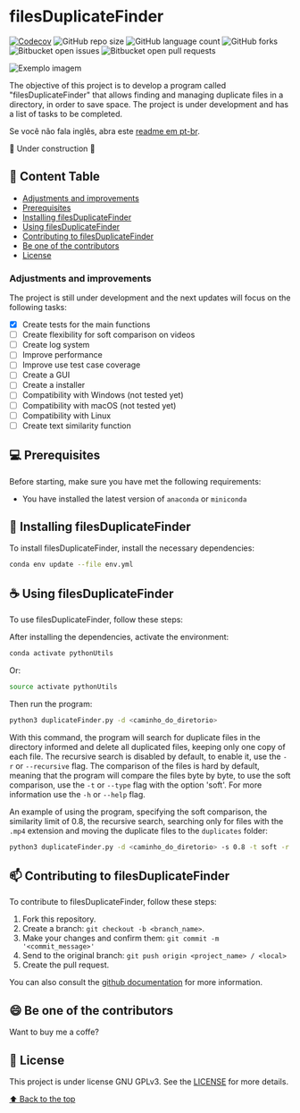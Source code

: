 # filesDuplicateFinder

[![Codecov](https://codecov.io/gh/DenysonJ/filesDuplicateFinder/graph/badge.svg?token=2771FCYD4R)](https://codecov.io/gh/DenysonJ/filesDuplicateFinder)
![GitHub repo size](https://img.shields.io/github/repo-size/DenysonJ/filesDuplicateFinder)
![GitHub language count](https://img.shields.io/github/languages/count/DenysonJ/filesDuplicateFinder)
![GitHub forks](https://img.shields.io/github/forks/DenysonJ/filesDuplicateFinder)
![Bitbucket open issues](https://img.shields.io/bitbucket/issues/DenysonJ/filesDuplicateFinder)
![Bitbucket open pull requests](https://img.shields.io/bitbucket/pr-raw/DenysonJ/filesDuplicateFinder)

<img src="imagem.png" alt="Exemplo imagem">

The objective of this project is to develop a program called "filesDuplicateFinder" that allows finding and managing duplicate files in a directory, in order to save space. The project is under development and has a list of tasks to be completed.

Se você não fala inglês, abra este [readme em pt-br](README.md).

:construction: Under construction :construction:

## 📝 Content Table

- [Adjustments and improvements](#adjustments-and-improvements)
- [Prerequisites](#prerequisites)
- [Installing filesDuplicateFinder](#installing-filesduplicatefinder)
- [Using filesDuplicateFinder](#using-filesduplicatefinder)
- [Contributing to filesDuplicateFinder](#contributing-to-filesduplicatefinder)
- [Be one of the contributors](#be-one-of-the-contributors)
- [License](#license)


### Adjustments and improvements

The project is still under development and the next updates will focus on the following tasks:

- [X] Create tests for the main functions
- [ ] Create flexibility for soft comparison on videos
- [ ] Create log system
- [ ] Improve performance
- [ ] Improve use test case coverage
- [ ] Create a GUI
- [ ] Create a installer
- [ ] Compatibility with Windows (not tested yet)
- [ ] Compatibility with macOS (not tested yet)
- [ ] Compatibility with Linux
- [ ] Create text similarity function

## 💻 Prerequisites

Before starting, make sure you have met the following requirements:

- You have installed the latest version of `anaconda` or `miniconda` 

## 🚀 Installing filesDuplicateFinder

To install filesDuplicateFinder, install the necessary dependencies:

```bash
conda env update --file env.yml
```

## ☕ Using filesDuplicateFinder

To use filesDuplicateFinder, follow these steps:

After installing the dependencies, activate the environment:

```bash
conda activate pythonUtils
```

Or:

```bash
source activate pythonUtils
```

Then run the program:

```bash
python3 duplicateFinder.py -d <caminho_do_diretorio>
```

With this command, the program will search for duplicate files in the directory informed and delete all duplicated files, keeping only one copy of each file.
The recursive search is disabled by default, to enable it, use the `-r` or `--recursive` flag. The comparison of the files is hard by default, meaning that the program will compare the files byte by byte, to use the soft comparison, use the `-t` or `--type` flag with the option 'soft'. For more information use the `-h` or `--help` flag.

An example of using the program, specifying the soft comparison, the similarity limit of 0.8, the recursive search, searching only for files with the `.mp4` extension and moving the duplicate files to the `duplicates` folder:

```bash
python3 duplicateFinder.py -d <caminho_do_diretorio> -s 0.8 -t soft -r -i mp4 -a move -o duplicates
```

## 📫 Contributing to filesDuplicateFinder

To contribute to filesDuplicateFinder, follow these steps:

1. Fork this repository.
2. Create a branch: `git checkout -b <branch_name>`.
3. Make your changes and confirm them: `git commit -m '<commit_message>'`
4. Send to the original branch: `git push origin <project_name> / <local>`
5. Create the pull request.

You can also consult the [github documentation](https://help.github.com/en/github/collaborating-with-issues-and-pull-requests/creating-a-pull-request) for more information.

## 😄 Be one of the contributors

Want to buy me a coffe?

## 📝 License

This project is under license GNU GPLv3. See the [LICENSE](LICENSE.md) for more details.

[⬆ Back to the top](#filesDuplicateFinder)<br>